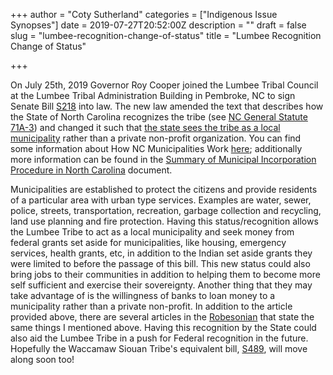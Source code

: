 +++
author = "Coty Sutherland"
categories = ["Indigenous Issue Synopses"]
date = 2019-07-27T20:52:00Z
description = ""
draft = false
slug = "lumbee-recognition-change-of-status"
title = "Lumbee Recognition Change of Status"

+++


On July 25th, 2019 Governor Roy Cooper joined the Lumbee Tribal Council at the Lumbee Tribal Administration Building in Pembroke, NC to sign Senate Bill [S218](https://www.ncleg.gov/BillLookUp/2019/S218) into law. The new law amended the text that describes how the State of North Carolina recognizes the tribe (see [NC General Statute 71A-3](https://www.ncleg.net/enactedlegislation/statutes/html/bysection/chapter_71a/gs_71a-3.html)) and changed it such that [the state sees the tribe as a local municipality](https://nsjonline.com/article/2019/07/game-changing-bill-shifts-status-of-lumbee-tribe-in-nc/) rather than a private non-profit organization. You can find some information about How NC Municipalities Work [here](https://www.nclm.org/advocacy/how-nc-cities-work); additionally more information can be found in the [Summary of Municipal Incorporation Procedure in North Carolina](https://www.ncleg.gov/documentsites/legislativepublications/Bill%20Drafting%20Division/Summary%20of%20Municipal%20Incorporation%20Procedure.pdf) document.

Municipalities are established to protect the citizens and provide residents of a particular area with urban type services. Examples are water, sewer, police, streets, transportation, recreation, garbage collection and recycling, land use planning and fire protection. Having this status/recognition allows the Lumbee Tribe to act as a local municipality and seek money from federal grants set aside for municipalities, like housing, emergency services, health grants, etc, in addition to the Indian set aside grants they were limited to before the passage of this bill. This new status could also bring jobs to their communities in addition to helping them to become more self sufficient and exercise their sovereignty. Another thing that they may take advantage of is the willingness of banks to loan money to a municipality rather than a private non-profit. In addition to the article provided above, there are several articles in the [Robesonian](https://www.robesonian.com/news/125643/cooper-signs-legislation-that-opens-funding-doors-for-lumbee-tribe) that state the same things I mentioned above. Having this recognition by the State could also aid the Lumbee Tribe in a push for Federal recognition in the future. Hopefully the Waccamaw Siouan Tribe's equivalent bill, [S489](https://www.ncleg.gov/BillLookUp/2019/S489), will move along soon too!

